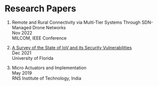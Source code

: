 # Research Papers

  1. Remote and Rural Connectivity via Multi-Tier Systems Through SDN-Managed Drone Networks<br />
     Nov 2022<br />
     MILCOM, IEEE Conference

  2. [A Survey of the State of IoV and its Security Vulnerabilities](https://arxiv.org/abs/2211.05775)<br />
     Dec 2021<br />
     University of Florida

  3. Micro Actuators and Implementation<br />
     May 2019<br />
     RNS Institute of Technology, India
